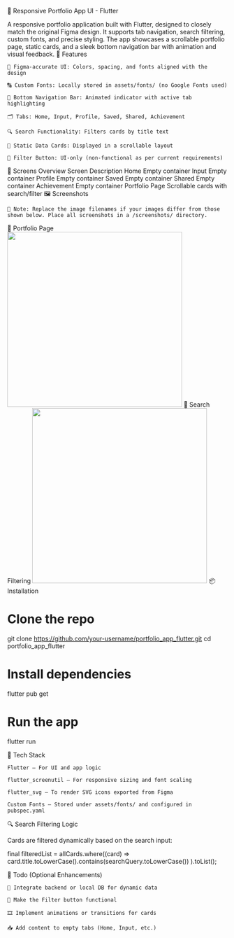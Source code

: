 🎨 Responsive Portfolio App UI - Flutter

A responsive portfolio application built with Flutter, designed to closely match the original Figma design. It supports tab navigation, search filtering, custom fonts, and precise styling. The app showcases a scrollable portfolio page, static cards, and a sleek bottom navigation bar with animation and visual feedback.
🚀 Features

    🎨 Figma-accurate UI: Colors, spacing, and fonts aligned with the design

    🔠 Custom Fonts: Locally stored in assets/fonts/ (no Google Fonts used)

    🧭 Bottom Navigation Bar: Animated indicator with active tab highlighting

    🗂️ Tabs: Home, Input, Profile, Saved, Shared, Achievement

    🔍 Search Functionality: Filters cards by title text

    🎴 Static Data Cards: Displayed in a scrollable layout

    🧩 Filter Button: UI-only (non-functional as per current requirements)

📱 Screens Overview
Screen	Description
Home	Empty container
Input	Empty container
Profile	Empty container
Saved	Empty container
Shared	Empty container
Achievement	Empty container
Portfolio Page	Scrollable cards with search/filter
🖼️ Screenshots

    📌 Note: Replace the image filenames if your images differ from those shown below. Place all screenshots in a /screenshots/ directory.

📌 Portfolio Page
<img src="https://github.com/user-attachments/assets/f2111a14-0cec-4ce4-8a75-a3302771d3e8" width="400" />
📌 Search Filtering
<img src="https://github.com/user-attachments/assets/35cbedf3-b2ed-4fe2-84ac-dda38a99d6c9" width="400"/>
📦 Installation

# Clone the repo
git clone https://github.com/your-username/portfolio_app_flutter.git
cd portfolio_app_flutter

# Install dependencies
flutter pub get

# Run the app
flutter run

🧰 Tech Stack

    Flutter – For UI and app logic

    flutter_screenutil – For responsive sizing and font scaling

    flutter_svg – To render SVG icons exported from Figma

    Custom Fonts – Stored under assets/fonts/ and configured in pubspec.yaml

🔍 Search Filtering Logic

Cards are filtered dynamically based on the search input:

final filteredList = allCards.where((card) =>
  card.title.toLowerCase().contains(searchQuery.toLowerCase())
).toList();

🔧 Todo (Optional Enhancements)

    🔗 Integrate backend or local DB for dynamic data

    🧪 Make the Filter button functional

    🎞️ Implement animations or transitions for cards

    📥 Add content to empty tabs (Home, Input, etc.)

